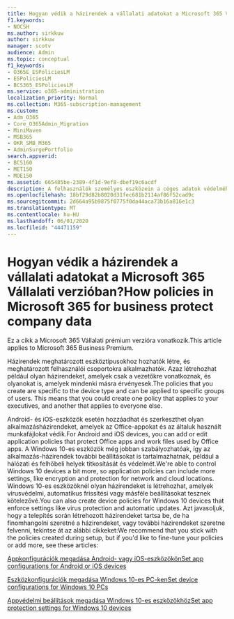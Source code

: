 ```yaml
---
title: Hogyan védik a házirendek a vállalati adatokat a Microsoft 365 Vállalati verzióban?
f1.keywords:
- NOCSH
ms.author: sirkkuw
author: sirkkuw
manager: scotv
audience: Admin
ms.topic: conceptual
f1_keywords:
- O365E_ESPoliciesLM
- ESPoliciesLM
- BCS365_ESPoliciesLM
ms.service: o365-administration
localization_priority: Normal
ms.collection: M365-subscription-management
ms.custom:
- Adm_O365
- Core_O365Admin_Migration
- MiniMaven
- MSB365
- OKR_SMB_M365
- AdminSurgePortfolio
search.appverid:
- BCS160
- MET150
- MOE150
ms.assetid: 665485be-2389-4f1d-9ef8-dbef19c6acdf
description: A felhasználók személyes eszközein a céges adatok védelméhez olyan házirendeket használjon, amelyek adott eszközökre és biztonsági csoportokra vonatkoznak.
ms.openlocfilehash: 18bf29d82b8020d31fec681b2114af86f52cad9c
ms.sourcegitcommit: 2d664a95b9875f0775f0da44aca73b16a816e1c3
ms.translationtype: MT
ms.contentlocale: hu-HU
ms.lasthandoff: 06/01/2020
ms.locfileid: "44471159"
---
```

# <a name="how-policies-in-microsoft-365-for-business-protect-company-data"></a><span data-ttu-id="8251b-103">Hogyan védik a házirendek a vállalati adatokat a Microsoft 365 Vállalati verzióban?</span><span class="sxs-lookup"><span data-stu-id="8251b-103">How policies in Microsoft 365 for business protect company data</span></span>

<span data-ttu-id="8251b-104">Ez a cikk a Microsoft 365 Vállalati prémium verzióra vonatkozik.</span><span class="sxs-lookup"><span data-stu-id="8251b-104">This article applies to Microsoft 365 Business Premium.</span></span>

<span data-ttu-id="8251b-p101">Házirendek meghatározott eszköztípusokhoz hozhatók létre, és meghatározott felhasználói csoportokra alkalmazhatók. Azaz létrehozhat például olyan házirendeket, amelyek csak a vezetőkre vonatkoznak, és olyanokat is, amelyek mindenki másra érvényesek.</span><span class="sxs-lookup"><span data-stu-id="8251b-p101">The policies that you create are specific to the device type and can be applied to specific groups of users. This means that you could create one policy that applies to your executives, and another that applies to everyone else.</span></span>
  
<span data-ttu-id="8251b-107">Android- és iOS-eszközök esetén hozzáadhat és szerkeszthet olyan alkalmazásházirendeket, amelyek az Office-appokat és az általuk használt munkafájlokat védik.</span><span class="sxs-lookup"><span data-stu-id="8251b-107">For Android and iOS devices, you can add or edit application policies that protect Office apps and work files used by Office apps.</span></span> <span data-ttu-id="8251b-108">A Windows 10-es eszközök még jobban szabályozhatóak, így az alkalmazás-házirendek további beállításokat is tartalmazhatnak, például a hálózati és felhőbeli helyek titkosítását és védelmét.</span><span class="sxs-lookup"><span data-stu-id="8251b-108">We're able to control Windows 10 devices a bit more, so application policies can include more settings, like encryption and protection for network and cloud locations.</span></span> <span data-ttu-id="8251b-109">Windows 10-es eszközöknél olyan házirendeket is létrehozhat, amelyek vírusvédelmi, automatikus frissítési vagy másféle beállításokat tesznek kötelezővé.</span><span class="sxs-lookup"><span data-stu-id="8251b-109">You can also create device policies for Windows 10 devices that enforce settings like virus protection and automatic updates.</span></span> <span data-ttu-id="8251b-110">Azt javasoljuk, hogy a telepítés során létrehozott házirendeket tartsa be, de ha finomhangolni szeretné a házirendeket, vagy további házirendeket szeretne felvenni, tekintse át az alábbi cikkeket:</span><span class="sxs-lookup"><span data-stu-id="8251b-110">We recommend that you stick with the policies created during setup, but if you'd like to fine-tune your policies or add more, see these articles:</span></span>
  
[<span data-ttu-id="8251b-111">Appkonfigurációk megadása Android- vagy iOS-eszközökön</span><span class="sxs-lookup"><span data-stu-id="8251b-111">Set app configurations for Android or iOS devices</span></span>](app-protection-settings-for-android-and-ios.md)
  
[<span data-ttu-id="8251b-112">Eszközkonfigurációk megadása Windows 10-es PC-ken</span><span class="sxs-lookup"><span data-stu-id="8251b-112">Set device configurations for Windows 10 PCs</span></span>](protection-settings-for-windows-10-pcs.md)
  
[<span data-ttu-id="8251b-113">Appvédelmi beállítások megadása Windows 10-es eszközökhöz</span><span class="sxs-lookup"><span data-stu-id="8251b-113">Set app protection settings for Windows 10 devices</span></span>](protection-settings-for-windows-10-devices.md)
  

